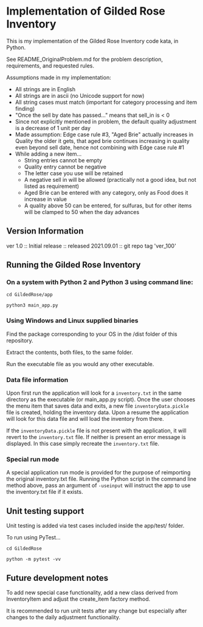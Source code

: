 # Implementation of Gilded Rose Inventory

This is my implementation of the Gilded Rose Inventory code kata, in Python.

See README_OriginalProblem.md for the problem description, requirements, and requested rules.

Assumptions made in my implementation:

* All strings are in English
* All strings are in ascii (no Unicode support for now)
* All string cases must match (important for category processing and item finding)
* "Once the sell by date has passed..." means that sell_in is < 0
* Since not explicitly mentioned in problem, the default quality adjustment is a decrease of 1 unit per day
* Made assumption: Edge case rule #3, "Aged Brie" actually increases in Quality the older it gets, 
  that aged brie continues increasing in quality even beyond sell date,
  hence not combining with Edge case rule #1
* While adding a new item...
    - String entries cannot be empty
    - Quality entry cannot be negative
    - The letter case you use will be retained
    - A negative sell in will be allowed (practically not a good idea, but not listed as requirement)
    - Aged Brie can be entered with any category, only as Food does it increase in value
    - A quality above 50 can be entered, for sulfuras, but for other items will be clamped to 50 when the day
      advances


## Version Information

ver 1.0 :: Initial release :: released 2021.09.01 :: git repo tag 'ver_100'

## Running the Gilded Rose Inventory

### On a system with Python 2 and Python 3 using command line:

`cd GildedRose/app`

`python3 main_app.py`


### Using Windows and Linux supplied binaries

Find the package corresponding to your OS in the /dist folder of this repository.

Extract the contents, both files, to the same folder.

Run the executable file as you would any other executable.

### Data file information

Upon first run the application will look for a `inventory.txt` in the same directory
as the executable (or main_app.py script). Once the user chooses the menu item that
saves data and exits, a new file `inventoryData.pickle` file is created, holding the
inventory data.  Upon a resume the application will look for this data file and will
load the inventory from there.

If the `inventoryData.pickle` file is not present with the application, it will revert
to the `inventory.txt` file.  If neither is present an error message is displayed. In this 
case simply recreate the `inventory.txt` file.

### Special run mode

A special application run mode is provided for the purpose of reimporting the original
inventory.txt file. Running the Python script in the command line method above, pass an 
argument of `-useinput` will instruct the app to use the inventory.txt file if it exists.

## Unit testing support

Unit testing is added via test cases included inside the app/test/ folder.

To run using PyTest...

`cd GildedRose`

`python -m pytest -vv`

## Future development notes
To add new special case functionality, add a new class derived from
InventoryItem and adjust the create_item factory method.

It is recommended to run unit tests after any change but especially
after changes to the daily adjustment functionality.
